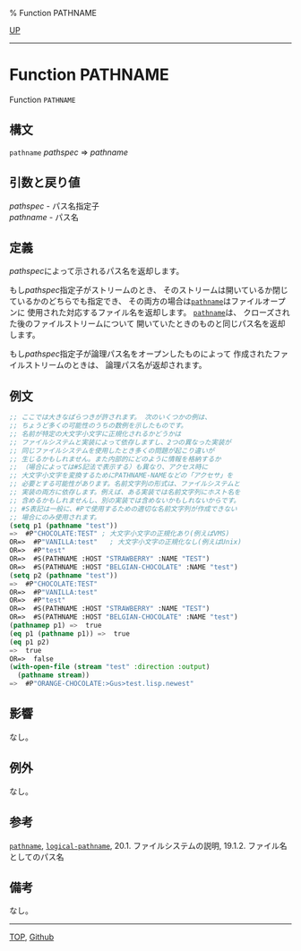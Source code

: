 % Function PATHNAME

[UP](19.4.html)  

---

# Function **PATHNAME**


Function `PATHNAME`


## 構文

`pathname` *pathspec* => *pathname*


## 引数と戻り値

*pathspec* - パス名指定子  
*pathname* - パス名


## 定義

*pathspec*によって示されるパス名を返却します。

もし*pathspec*指定子がストリームのとき、
そのストリームは開いているか閉じているかのどちらでも指定でき、
その両方の場合は[`pathname`](19.4.pathname-function.html)はファイルオープンに
使用された対応するファイル名を返却します。
[`pathname`](19.4.pathname-function.html)は、
クローズされた後のファイルストリームについて
開いていたときのものと同じパス名を返却します。

もし*pathspec*指定子が論理パス名をオープンしたものによって
作成されたファイルストリームのときは、
論理パス名が返却されます。


## 例文

```lisp
;; ここでは大きなばらつきが許されます。 次のいくつかの例は、
;; ちょうど多くの可能性のうちの数例を示したものです。
;; 名前が特定の大文字小文字に正規化されるかどうかは
;; ファイルシステムと実装によって依存しますし、2つの異なった実装が
;; 同じファイルシステムを使用したとき多くの問題が起こり違いが
;; 生じるかもしれません。また内部的にどのように情報を格納するか
;; （場合によっては#S記法で表示する）も異なり、アクセス時に
;; 大文字小文字を変換するためにPATHNAME-NAMEなどの「アクセサ」を
;; 必要とする可能性があります。名前文字列の形式は、ファイルシステムと
;; 実装の両方に依存します。例えば、ある実装では名前文字列にホスト名を
;; 含めるかもしれませんし、別の実装では含めないかもしれないからです。
;; #S表記は一般に、#Pで使用するための適切な名前文字列が作成できない
;; 場合にのみ使用されます。
(setq p1 (pathname "test"))
=>  #P"CHOCOLATE:TEST" ; 大文字小文字の正規化あり(例えばVMS)
OR=>  #P"VANILLA:test"   ; 大文字小文字の正規化なし(例えばUnix)
OR=>  #P"test"
OR=>  #S(PATHNAME :HOST "STRAWBERRY" :NAME "TEST")
OR=>  #S(PATHNAME :HOST "BELGIAN-CHOCOLATE" :NAME "test")
(setq p2 (pathname "test"))
=>  #P"CHOCOLATE:TEST"
OR=>  #P"VANILLA:test"
OR=>  #P"test"
OR=>  #S(PATHNAME :HOST "STRAWBERRY" :NAME "TEST")
OR=>  #S(PATHNAME :HOST "BELGIAN-CHOCOLATE" :NAME "test")
(pathnamep p1) =>  true
(eq p1 (pathname p1)) =>  true
(eq p1 p2)
=>  true
OR=>  false
(with-open-file (stream "test" :direction :output)
  (pathname stream))
=>  #P"ORANGE-CHOCOLATE:>Gus>test.lisp.newest"
```


## 影響

なし。


## 例外

なし。


## 参考

[`pathname`](19.4.pathname-system-class.html),
[`logical-pathname`](19.4.logical-pathname-system-class.html),
20.1. ファイルシステムの説明,
19.1.2. ファイル名としてのパス名


## 備考

なし。


---
[TOP](index.html),  [Github](https://github.com/nptcl/npt-japanese)

